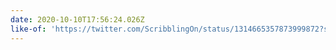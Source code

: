 ```yaml
---
date: 2020-10-10T17:56:24.026Z
like-of: 'https://twitter.com/ScribblingOn/status/1314665357873999872?s=19'
---
```


